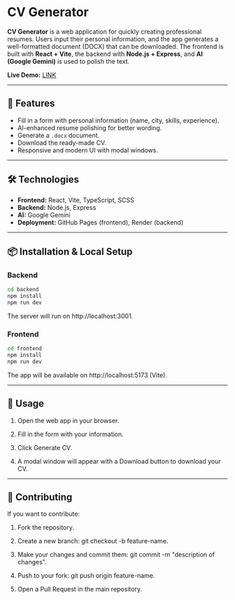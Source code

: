 # CV Generator

**CV Generator** is a web application for quickly creating professional resumes. Users input their personal information, and the app generates a well-formatted document (DOCX) that can be downloaded. The frontend is built with **React + Vite**, the backend with **Node.js + Express**, and **AI (Google Gemini)** is used to polish the text.  

**Live Demo:** [LINK](https://sofiia13.github.io/cv-generator/)

---

## 🚀 Features

- Fill in a form with personal information (name, city, skills, experience).  
- AI-enhanced resume polishing for better wording.  
- Generate a `.docx` document.  
- Download the ready-made CV.  
- Responsive and modern UI with modal windows.  

---

## 🛠 Technologies

- **Frontend:** React, Vite, TypeScript, SCSS  
- **Backend:** Node.js, Express  
- **AI:** Google Gemini  
- **Deployment:** GitHub Pages (frontend), Render (backend)  

---

## 📦 Installation & Local Setup

### Backend

```bash
cd backend
npm install
npm run dev
```

The server will run on http://localhost:3001.

### Frontend

```bash
cd frontend
npm install
npm run dev
```
The app will be available on http://localhost:5173 (Vite).

---

## 📄 Usage

1. Open the web app in your browser.

2. Fill in the form with your information.

3. Click Generate CV.

4. A modal window will appear with a Download button to download your CV.

---

## 🤝 Contributing

If you want to contribute:

1. Fork the repository.

2. Create a new branch: git checkout -b feature-name.

3. Make your changes and commit them: git commit -m "description of changes".

4. Push to your fork: git push origin feature-name.

5. Open a Pull Request in the main repository.